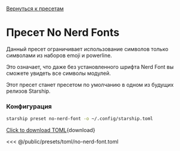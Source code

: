[Вернуться к пресетам](./#no-nerd-fonts)

# Пресет No Nerd Fonts

Данный пресет ограничивает использование символов только символами из наборов emoji и powerline.

Это означает, что даже без установленного шрифта Nerd Font вы сможете увидеть все символы модулей.

Этот пресет станет пресетом по умолчанию в одном из будущих релизов Starship.

### Конфигурация

```sh
starship preset no-nerd-font -o ~/.config/starship.toml
```

[Click to download TOML](/presets/toml/no-nerd-font.toml){download}

<<< @/public/presets/toml/no-nerd-font.toml
